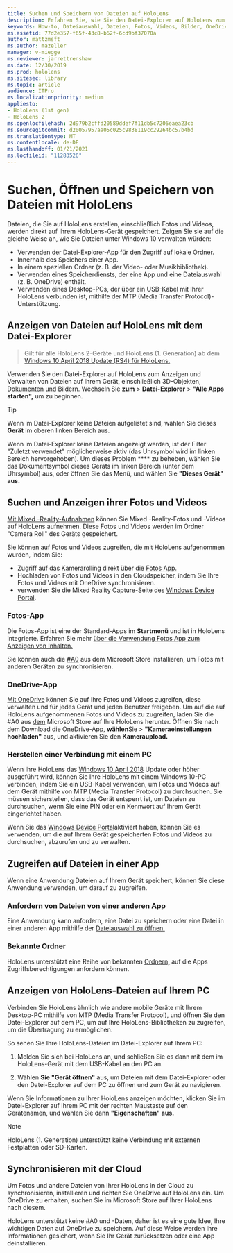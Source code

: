 ```yaml
---
title: Suchen und Speichern von Dateien auf HoloLens
description: Erfahren Sie, wie Sie den Datei-Explorer auf HoloLens zum Öffnen, Anzeigen und Verwalten von Dateien auf Ihrem Mixed -Reality-Gerät verwenden.
keywords: How-to, Dateiauswahl, Dateien, Fotos, Videos, Bilder, OneDrive, Speicher, Datei-Explorer, HoloLens
ms.assetid: 77d2e357-f65f-43c8-b62f-6cd9bf37070a
author: mattzmsft
ms.author: mazeller
manager: v-miegge
ms.reviewer: jarrettrenshaw
ms.date: 12/30/2019
ms.prod: hololens
ms.sitesec: library
ms.topic: article
audience: ITPro
ms.localizationpriority: medium
appliesto:
- HoloLens (1st gen)
- HoloLens 2
ms.openlocfilehash: 2d979b2cffd20589ddef7f11db5c7206eaea23cb
ms.sourcegitcommit: d20057957aa05c025c9838119cc29264bc57b4bd
ms.translationtype: MT
ms.contentlocale: de-DE
ms.lasthandoff: 01/21/2021
ms.locfileid: "11283526"
---
```

# Suchen, Öffnen und Speichern von Dateien mit HoloLens

Dateien, die Sie auf HoloLens erstellen, einschließlich Fotos und Videos, werden direkt auf Ihrem HoloLens-Gerät gespeichert. Zeigen Sie sie auf die gleiche Weise an, wie Sie Dateien unter Windows 10 verwalten würden:

- Verwenden der Datei-Explorer-App für den Zugriff auf lokale Ordner.
- Innerhalb des Speichers einer App.
- In einem speziellen Ordner (z. B. der Video- oder Musikbibliothek).
- Verwenden eines Speicherdiensts, der eine App und eine Dateiauswahl (z. B. OneDrive) enthält.
- Verwenden eines Desktop-PCs, der über ein USB-Kabel mit Ihrer HoloLens verbunden ist, mithilfe der MTP (Media Transfer Protocol)-Unterstützung.

## Anzeigen von Dateien auf HoloLens mit dem Datei-Explorer

> Gilt für alle HoloLens 2-Geräte und HoloLens (1. Generation) ab dem [Windows 10 April 2018 Update (RS4) für HoloLens.](https://docs.microsoft.com/windows/mixed-reality/release-notes-april-2018)

Verwenden Sie den Datei-Explorer auf HoloLens zum Anzeigen und Verwalten von Dateien auf Ihrem Gerät, einschließlich 3D-Objekten, Dokumenten und Bildern. Wechseln Sie **zum**   >  **Datei-Explorer**   >  **"Alle Apps starten",** um zu beginnen.

> [!TIP]
> Wenn im Datei-Explorer keine Dateien aufgelistet sind, wählen Sie dieses **Gerät** im oberen linken Bereich aus.

Wenn im Datei-Explorer keine Dateien angezeigt werden, ist der Filter "Zuletzt verwendet" möglicherweise aktiv (das Uhrsymbol wird im linken Bereich hervorgehoben). Um dieses Problem **** zu beheben, wählen Sie das Dokumentsymbol dieses Geräts im linken Bereich (unter dem Uhrsymbol) aus, oder öffnen Sie das Menü, und wählen Sie **"Dieses Gerät" aus.**

## Suchen und Anzeigen ihrer Fotos und Videos

[Mit Mixed -Reality-Aufnahmen](holographic-photos-and-videos.md) können Sie Mixed -Reality-Fotos und -Videos auf HoloLens aufnehmen.  Diese Fotos und Videos werden im Ordner "Camera Roll" des Geräts gespeichert.

Sie können auf Fotos und Videos zugreifen, die mit HoloLens aufgenommen wurden, indem Sie:

- Zugriff auf das Kamerarolling direkt über die [Fotos App.](holographic-photos-and-videos.md)
- Hochladen von Fotos und Videos in den Cloudspeicher, indem Sie Ihre Fotos und Videos mit OneDrive synchronisieren.
- verwenden Sie die Mixed Reality Capture-Seite des [Windows Device Portal](https://docs.microsoft.com/windows/mixed-reality/using-the-windows-device-portal#mixed-reality-capture).

### Fotos-App

Die Fotos-App ist eine der Standard-Apps im **Startmenü** und ist in HoloLens integrierte. Erfahren Sie mehr [über die Verwendung Fotos App zum Anzeigen von Inhalten.](holographic-photos-and-videos.md)

Sie können auch die [#A0](https://www.microsoft.com/p/onedrive/9wzdncrfj1p3) aus dem Microsoft Store installieren, um Fotos mit anderen Geräten zu synchronisieren.

### OneDrive-App

[Mit OneDrive](https://onedrive.live.com/) können Sie auf Ihre Fotos und Videos zugreifen, diese verwalten und für jedes Gerät und jeden Benutzer freigeben. Um auf die auf HoloLens aufgenommenen Fotos und Videos zu zugreifen, laden Sie die #A0 aus [dem](https://www.microsoft.com/p/onedrive/9wzdncrfj1p3) Microsoft Store auf Ihre HoloLens herunter. Öffnen Sie nach dem Download die OneDrive-App, **wählen**Sie  >  **"Kameraeinstellungen hochladen"** aus, und aktivieren Sie den **Kameraupload.**

### Herstellen einer Verbindung mit einem PC

Wenn Ihre HoloLens das [Windows 10 April 2018](https://docs.microsoft.com/windows/mixed-reality/release-notes-april-2018) Update oder höher ausgeführt wird, können Sie Ihre HoloLens mit einem Windows 10-PC verbinden, indem Sie ein USB-Kabel verwenden, um Fotos und Videos auf dem Gerät mithilfe von MTP (Media Transfer Protocol) zu durchsuchen. Sie müssen sicherstellen, dass das Gerät entsperrt ist, um Dateien zu durchsuchen, wenn Sie eine PIN oder ein Kennwort auf Ihrem Gerät eingerichtet haben.  

Wenn Sie das [Windows Device Portal](https://docs.microsoft.com/windows/mixed-reality/using-the-windows-device-portal)aktiviert haben, können Sie es verwenden, um die auf Ihrem Gerät gespeicherten Fotos und Videos zu durchsuchen, abzurufen und zu verwalten.

## Zugreifen auf Dateien in einer App

Wenn eine Anwendung Dateien auf Ihrem Gerät speichert, können Sie diese Anwendung verwenden, um darauf zu zugreifen.

### Anfordern von Dateien von einer anderen App

Eine Anwendung kann anfordern, eine Datei zu speichern oder eine Datei in einer anderen App mithilfe der [Dateiauswahl zu öffnen.](https://docs.microsoft.com/windows/mixed-reality/app-model#file-pickers)

### Bekannte Ordner

HoloLens unterstützt eine Reihe von bekannten [Ordnern,](https://docs.microsoft.com/windows/mixed-reality/app-model#known-folders) auf die Apps Zugriffsberechtigungen anfordern können.

## Anzeigen von HoloLens-Dateien auf Ihrem PC

Verbinden Sie HoloLens ähnlich wie andere mobile Geräte mit Ihrem Desktop-PC mithilfe von MTP (Media Transfer Protocol), und öffnen Sie den Datei-Explorer auf dem PC, um auf Ihre HoloLens-Bibliotheken zu zugreifen, um die Übertragung zu ermöglichen.

So sehen Sie Ihre HoloLens-Dateien im Datei-Explorer auf Ihrem PC:

1. Melden Sie sich bei HoloLens an, und schließen Sie es dann mit dem im HoloLens-Gerät mit dem USB-Kabel an den PC an.

1. Wählen **Sie "Gerät öffnen"** aus, um Dateien mit dem Datei-Explorer oder den Datei-Explorer auf dem PC zu öffnen und zum Gerät zu navigieren.

Wenn Sie Informationen zu Ihrer HoloLens anzeigen möchten, klicken Sie im Datei-Explorer auf Ihrem PC mit der rechten Maustaste auf den Gerätenamen, und wählen Sie dann **"Eigenschaften" aus.**

> [!NOTE]
> HoloLens (1. Generation) unterstützt keine Verbindung mit externen Festplatten oder SD-Karten.

## Synchronisieren mit der Cloud

Um Fotos und andere Dateien von Ihrer HoloLens in der Cloud zu synchronisieren, installieren und richten Sie OneDrive auf HoloLens ein. Um OneDrive zu erhalten, suchen Sie im Microsoft Store auf Ihrer HoloLens nach diesem.

HoloLens unterstützt keine #A0 und -Daten, daher ist es eine gute Idee, Ihre wichtigen Daten auf OneDrive zu speichern. Auf diese Weise werden Ihre Informationen gesichert, wenn Sie Ihr Gerät zurücksetzen oder eine App deinstallieren.
